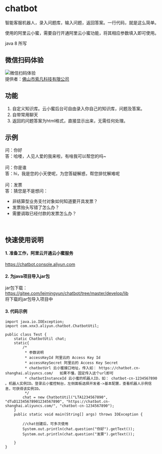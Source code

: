 # chatbot
智能客服机器人，录入问题库，输入问题，返回答案。一行代码，就是这么简单。

使用的阿里云小蜜，需要自行开通阿里云小蜜功能，将其相应参数填入即可使用。


java 8 所写

## 微信扫码体验
![微信扫码体验](https://images.gitee.com/uploads/images/2019/0328/140434_bff68d69_429922.png "qrcode.png")
<br/>
提供者：[佛山市索凡科技有限公司](http://www.suofan.net.cn/)

## 功能
1. 自定义知识库。云小蜜后台可自由录入你自己的知识库，问题及答案。
1. 自带常用聊天
1. 返回的问题答案为html格式，直接显示出来，无需任何处理。


## 示例
问：你好<br/>
答：哈喽，人见人爱的我来啦，有啥我可以帮您的吗~<br/>
<br/>
问：你是谁<br/>
答：hi，我是您的小天使呢，为您答疑解惑，帮您排忧解难呢<br/>
<br/>
问：发票<br/>
答：猜您是不是想问：<br/><ul class="xnx3_chatbot"><li class="xnx3_recommend_li">非结算型业务支付对象如何知道要开具发票？</li><li class="xnx3_recommend_li">发票抬头写错了怎么办？</li><li class="xnx3_recommend_li">需要调取已经付款的发票怎么办？</li></ul><br/>



## 快速使用说明
#### 1. 准备工作，阿里云开通云小蜜服务
https://chatbot.console.aliyun.com
#### 2. 为java项目导入jar包
jar包下载：<br/>
https://gitee.com/leimingyun/chatbot/tree/master/develop/lib
<br/>
将下载的jar包导入项目中

#### 3. 代码示例 
````
import java.io.IOException;
import com.xnx3.aliyun.chatbot.ChatbotUtil;

public class Test {
	static ChatbotUtil chat;
	static{
		/* 
		 * 参数说明
		 * accessKeyId 阿里云的 Access Key Id
		 * accessKeySecret 阿里云的 Access Key Secret
		 * chatbotUrl 云小蜜接口地址，传入如： https://chatbot.cn-shanghai.aliyuncs.com/   如果不懂，固定传入这个url即可
		 * chatbotInstanceId 云小蜜的机器人ID，如： chatbot-cn-1234567890 。机器人实例ID。登录云小蜜控制台，左侧面板选择开发者->基本配置，查看机器人示例信息，可获得该实例ID。
		 */
		chat = new ChatbotUtil("LTA1234567890", "dTuD12345678901234567890", "https://chatbot.cn-shanghai.aliyuncs.com/", "chatbot-cn-1234567890");
	}
	public static void main(String[] args) throws IOException {
		
		//chat创建后，可多次使用
		System.out.println(chat.question("你好").getText());
		System.out.println(chat.question("发票").getText());
		
	}
}
````